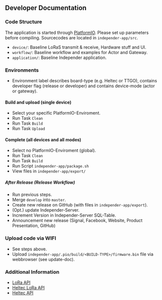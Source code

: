 ## Developer Documentation

### Code Structure

The application is started through [PlatformIO](https://platformio.org/). Please set up parameters before compiling. Sourcecodes are located in `independer-app/src`.

- `device/`: Baseline LoRaS transmit & receive, Hardware stuff and UI.
- `workflow/`: Baseline workflow and examples for Actor and Gateway.
- `application/`: Baseline Independer application.

### Environments

- Environment label describes board-type (e.g. Heltec or TTGO), contains developer flag (release or developer) and contains device-mode (actor or gateway).

#### Build and upload (single device)

- Select your specific PlatformIO-Enviroment.
- Run Task `Clean`
- Run Task `Build`
- Run Task `Upload`

#### Complete (all devices and all modes)

- Select no PlatformIO-Enviroment (global).
- Run Task `Clean`
- Run Task `Build`
- Run Script `independer-app/package.sh`
- View files in `independer-app/export/`

##### After Release (Release Workflow)

- Run previous steps.
- Merge `develop` into `master`.
- Create new release on GitHub (with files in `independer-app/export`).
- (Opt.) update Independer-Server.
- Increment Version in Independer-Server SQL-Table.
- Announcement new release (Signal, Facebook, Website, Product Presentation, GitHub)

### Upload code via WIFI

- See steps above.
- Upload ``independer-app/.pio/build/<BUILD-TYPE>/firmware.bin`` file via webbrowser (see update-doc).

### Additional Information

- [LoRa API](https://github.com/sandeepmistry/arduino-LoRa/blob/master/API.md)
- [Heltec LoRa API](https://github.com/HelTecAutomation/Heltec_ESP32/blob/master/src/lora/API.md)
- [Heltec API](https://github.com/HelTecAutomation/Heltec_ESP32/blob/master/src/oled/API.md)

